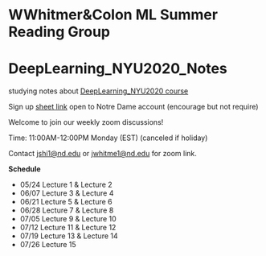 # WWhitmer&Colon ML Summer Reading Group
# DeepLearning_NYU2020_Notes
studying notes about [DeepLearning_NYU2020 course](https://cds.nyu.edu/deep-learning/)




Sign up [sheet link](https://docs.google.com/spreadsheets/d/1iYisx4l4-0EgtIQuD_GxSgJBEuiSGluTwcKqg4z9gWM/edit?usp=sharing) open to Notre Dame account (encourage but not require) 


Welcome to join our weekly zoom discussions! 

Time: 11:00AM-12:00PM Monday (EST) (canceled if holiday)

Contact jshi1@nd.edu or jwhitme1@nd.edu for zoom link.

**Schedule**
* 05/24	Lecture 1	&	Lecture 2
* 06/07	Lecture 3	& Lecture 4
* 06/21	Lecture 5	& Lecture 6
* 06/28	Lecture 7	&	Lecture 8
* 07/05	Lecture 9	& Lecture 10
* 07/12	Lecture 11 & Lecture 12
* 07/19	Lecture 13 & Lecture 14
* 07/26	Lecture 15

